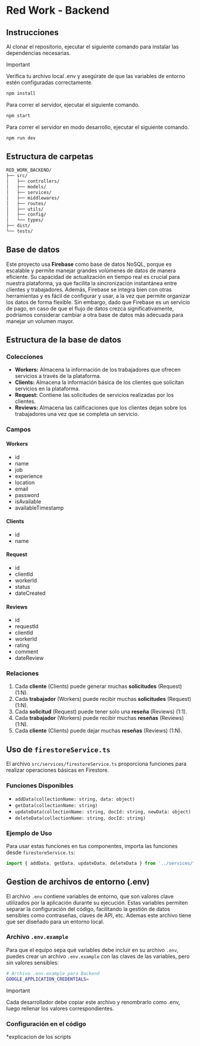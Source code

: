 # Red Work - Backend

## Instrucciones
Al clonar el repositorio, ejecutar el siguiente comando para instalar las dependencias necesarias.

> [!IMPORTANT]  
> Verifica tu archivo local .env y asegúrate de que las variables de entorno estén configuradas correctamente.

```bash
npm install
```

Para correr el servidor, ejecutar el siguiente comando.

```bash
npm start
```

Para correr el servidor en modo desarrollo, ejecutar el siguiente comando.

```bash
npm run dev
```
## Estructura de carpetas 

```bash
RED_WORK_BACKEND/
├── src/
│   ├── controllers/
│   ├── models/
│   ├── services/
│   ├── middlewares/
│   ├── routes/
│   ├── utils/
│   ├── config/
│   └── types/
├── dist/
└── tests/
```
## Base de datos

Este proyecto usa **Firebase** como base de datos NoSQL, porque es escalable y permite manejar grandes volúmenes de datos de manera eficiente. Su capacidad de actualización en tiempo real es crucial para nuestra plataforma, ya que facilita la sincronización instantánea entre clientes y trabajadores. Además, Firebase se integra bien con otras herramientas y es fácil de configurar y usar, a la vez que permite organizar los datos de forma flexible. Sin embargo, dado que Firebase es un servicio de pago, en caso de que el flujo de datos crezca significativamente, podríamos considerar cambiar a otra base de datos más adecuada para manejar un volumen mayor.

## Estructura de la base de datos 

### Colecciones

- **Workers:** Almacena la información de los trabajadores que ofrecen servicios a través de la plataforma.
- **Clients:** Almacena la información básica de los clientes que solicitan servicios en la plataforma.
- **Request:** Contiene las solicitudes de servicios realizadas por los clientes.
- **Reviews:** Almacena las calificaciones que los clientes dejan sobre los trabajadores una vez que se completa un servicio.
  
### Campos

#### Workers
- id
- name
- job
- experience
- location
- email
- password
- isAvailable
- availableTimestamp

#### Clients
- id
- name

#### Request
- id
- clientId
- workerId
- status
- dateCreated

#### Reviews
- id
- requestId
- clientId
- workerId
- rating
- comment
- dateReview

### Relaciones

1. Cada **cliente** (Clients) puede generar muchas **solicitudes** (Request) (1:N).
2. Cada **trabajador** (Workers) puede recibir muchas **solicitudes** (Request) (1:N).
3. Cada **solicitud** (Request) puede tener solo una **reseña** (Reviews) (1:1).
4. Cada **trabajador** (Workers) puede recibir muchas **reseñas** (Reviews) (1:N).
5. Cada **cliente** (Clients) puede dejar muchas **reseñas** (Reviews) (1:N).

## Uso de `firestoreService.ts`

El archivo `src/services/firestoreService.ts` proporciona funciones para realizar operaciones básicas en Firestore.

### Funciones Disponibles

- `addData(collectionName: string, data: object)`
- `getData(collectionName: string)`
- `updateData(collectionName: string, docId: string, newData: object)`
- `deleteData(collectionName: string, docId: string)`

### Ejemplo de Uso

Para usar estas funciones en tus componentes, importa las funciones desde `firestoreService.ts`:

```typescript
import { addData, getData, updateData, deleteData } from '../services/firestoreService';
```
## Gestion de archivos de entorno (.env)

El archivo `.env` contiene variables de entorno, que son valores clave utilizados por la aplicación durante su ejecución. Estas variables permiten separar la configuración del código, facilitando la gestión de datos sensibles como contraseñas, claves de API, etc. Ademas este archivo tiene que ser diseñado para un entorno local.

### Archivo `.env.example`

Para que el equipo sepa qué variables debe incluir en su archivo `.env`, puedes crear un archivo `.env.example` con las claves de las variables, pero sin valores sensibles:

```bash
# Archivo .env.example para Backend
GOOGLE_APPLICATION_CREDENTIALS=
```
> [!IMPORTANT]  
> Cada desarrollador debe copiar este archivo y renombrarlo como .env, luego rellenar los valores correspondientes.

### Configuración en el código

*explicacion de los scripts




